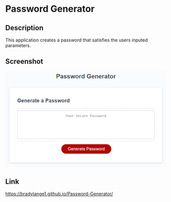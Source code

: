 # Password Generator

## Description
This application creates a password that satisfies the users inputed parameters.

## Screenshot
![Site Image](./assets/Images/password-generator.png)

## Link
https://bradylange1.github.io/Password-Generator/